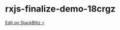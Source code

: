 # rxjs-finalize-demo-18crgz

[Edit on StackBlitz ⚡️](https://stackblitz.com/edit/rxjs-finalize-demo-18crgz)